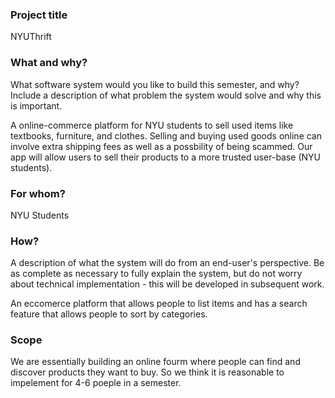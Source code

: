 ### Project title

NYUThrift

### What and why?

What software system would you like to build this semester, and why? Include a description of what problem the system would solve and why this is important.

A online-commerce platform for NYU students to sell used items like textbooks, furniture, and clothes. Selling and buying used goods online can involve extra shipping fees as well as a possbility of being scammed. Our app will allow users to sell their products to a more trusted user-base (NYU students). 

### For whom?

NYU Students 

### How?

A description of what the system will do from an end-user's perspective. Be as complete as necessary to fully explain the system, but do not worry about technical implementation - this will be developed in subsequent work.

An eccomerce platform that allows people to list items and has a search feature that allows people to sort by categories. 

### Scope

We are essentially building an online fourm where people can find and discover products they want to buy. So we think it is reasonable to impelement for 4-6 poeple in a semester. 
